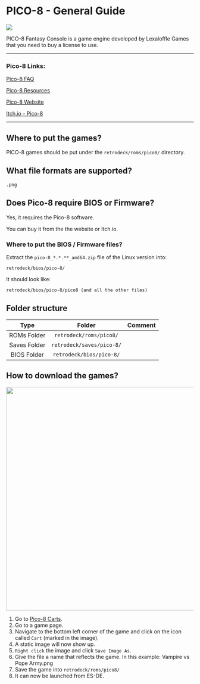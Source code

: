 # PICO-8 - General Guide

<img src="../../../wiki_images/logos//pico-8-logo.png">

PICO-8 Fantasy Console is a game engine developed by Lexaloffle Games that you need to buy a license to use.

---

### Pico-8 Links:

[Pico-8 FAQ](https://www.lexaloffle.com/pico-8.php?page=faq)

[Pico-8 Resources](https://www.lexaloffle.com/pico-8.php?page=resources)

[Pico-8 Website](https://www.lexaloffle.com/pico-8.php)

[Itch.io - Pico-8](https://lexaloffle.itch.io/pico-8)

---

## Where to put the games?

PICO-8 games should be put under the `retrodeck/roms/pico8/` directory. 

## What file formats are supported?

```
.png 
```

## Does Pico-8 require BIOS or Firmware?

Yes, it requires the Pico-8 software. 

You can buy it from the the website or Itch.io.

### Where to put the BIOS / Firmware files?

Extract the `pico-8_*.*.**_amd64.zip` file of the Linux version into:

`retrodeck/bios/pico-8/`

It should look like:

`retrodeck/bios/pico-8/pico8 (and all the other files)`

## Folder structure

| Type    | Folder                 |          Comment     | 
|  :---:  | :---:                  |             :---:     |
| ROMs Folder |`retrodeck/roms/pico8/` |                               |  
| Saves Folder |`retrodeck/saves/pico-8/` |                               |  
| BIOS Folder | `retrodeck/bios/pico-8/` |  |

## How to download the games?

<img src="../../../wiki_images/engines/pico-8/pico-8-vampire.png" width="600">

1. Go to [Pico-8 Carts](https://www.lexaloffle.com/bbs/?cat=7&carts_tab=1#mode=carts&sub=2).
2. Go to a game page.
3. Navigate to the bottom left corner of the game and click on the icon called `Cart` (marked in the image).
4. A static image will now show up.
5. `Right click` the image and click `Save Image As`.
6. Give the file a name that reflects the game. In this example: Vampire vs Pope Army.png
7. Save the game into `retrodeck/roms/pico8/` 
8. It can now be launched from ES-DE.
